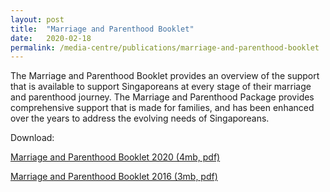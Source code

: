 ```yaml
---
layout: post
title:  "Marriage and Parenthood Booklet"
date:   2020-02-18
permalink: /media-centre/publications/marriage-and-parenthood-booklet
---
```



The Marriage and Parenthood Booklet provides an overview of the support that is available to support Singaporeans at every stage of their marriage and parenthood journey. The Marriage and Parenthood Package provides comprehensive support that is made for families, and has been enhanced over the years to address the evolving needs of Singaporeans. 

Download:

[Marriage and Parenthood Booklet 2020 (4mb, pdf)](http://www.go.gov.sg/mpbooklet)

[Marriage and Parenthood Booklet 2016 (3mb, pdf)](https://github.com/isomerpages/isomerpages-stratgroup/raw/master/images/PublicationImages/m-p-booklet.pdf)
